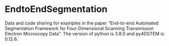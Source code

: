 # EndtoEndSegmentation
Data and code sharing for examples in the paper "End-to-end Automated Segmentation Framework for Four-Dimensional Scanning Transmission Electron Microscopy Data". The version of python is 3.8.0 and py4DSTEM is 0.12.6.
